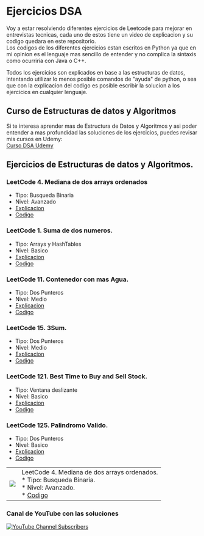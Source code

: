 # Ejercicios DSA  

Voy a estar resolviendo diferentes ejercicios de Leetcode para mejorar en entrevistas tecnicas, cada uno de estos tiene un video de explicacion y su codigo quedara en este repositorio.  
Los codigos de los diferentes ejercicios estan escritos en Python ya que en mi opinion es el lenguaje mas sencillo de entender y no complica la sintaxis como ocurriria con Java o C++.  

Todos los ejercicios son explicados en base a las estructuras de datos, intentando utilizar lo menos posible comandos de "ayuda" de python, o sea que con la explicacion del codigo es posible escribir la solucion a los ejercicios en cualquier lenguaje.

## Curso de Estructuras de datos y Algoritmos
Si te interesa aprender mas de Estructura de Datos y Algoritmos y asi poder entender a mas profundidad las soluciones de los ejercicios, puedes revisar mis cursos en Udemy:  
[Curso DSA Udemy](https://www.udemy.com/course/estructuras-de-datos-y-algoritmos/?referralCode=026BBE229C33F6678244)

## Ejercicios de Estructuras de datos y Algoritmos. 
### LeetCode 4. Mediana de dos arrays ordenados  
* Tipo: Busqueda Binaria
* Nivel: Avanzado
* [Explicacion](https://youtu.be/zlEkhxRh2RA)
* [Codigo](https://github.com/CarrasTec/Ejercicios_DSA/blob/main/4.median-of-two-sorted-arrays.py)

### LeetCode 1. Suma de dos numeros.   
* Tipo: Arrays y HashTables
* Nivel: Basico
* [Explicacion](https://youtu.be/LKDLeF3ZqTo)
* [Codigo](https://github.com/CarrasTec/Ejercicios_DSA/blob/main/1.two-sum.py)

### LeetCode 11. Contenedor con mas Agua.   
* Tipo: Dos Punteros
* Nivel: Medio
* [Explicacion](https://youtu.be/SrhQE34HnOI)
* [Codigo](https://github.com/CarrasTec/Ejercicios_DSA/blob/main/11.container-with-most-water.py)

### LeetCode 15. 3Sum.   
* Tipo: Dos Punteros
* Nivel: Medio
* [Explicacion](https://youtu.be/kmV25vrbdiY)
* [Codigo](https://github.com/CarrasTec/Ejercicios_DSA/blob/main/15.3Sum.py)

### LeetCode 121. Best Time to Buy and Sell Stock.   
* Tipo: Ventana deslizante
* Nivel: Basico
* [Explicacion](https://youtu.be/19F0cKhbllw)
* [Codigo](https://github.com/CarrasTec/Ejercicios_DSA/blob/main/121.best-time-to-buy-and-sell-stock.py)

### LeetCode 125. Palindromo Valido.   
* Tipo: Dos Punteros
* Nivel: Basico
* [Explicacion](https://youtu.be/Xdmhd5kdmVo)
* [Codigo](https://github.com/CarrasTec/Ejercicios_DSA/blob/main/125.valid-palindrome.py)

<table style="width:100%">
<tr>
<td>
<a href="https://youtu.be/zlEkhxRh2RA">
<img src="https://i9.ytimg.com/vi_webp/zlEkhxRh2RA/mqdefault.webp?v=641388b0&sqp=CNzcraEG&rs=AOn4CLCgFZukMl8o3L35_isEgFftFsPsdg">
</a>
</td>
<td>
LeetCode 4. Mediana de dos arrays ordenados.</br>
* Tipo: Busqueda Binaria.</br>
* Nivel: Avanzado.</br>
* <a href="https://github.com/CarrasTec/Ejercicios_DSA/blob/main/4.median-of-two-sorted-arrays.py">Codigo</a>
</a>
</td>
</table>


### Canal de YouTube con las soluciones
[![YouTube Channel Subscribers](https://img.shields.io/youtube/channel/subscribers/NeuronaAlgoritmo?style=social)](https://youtube.com/@neuronaalgoritmo?sub_confirmation=1)
